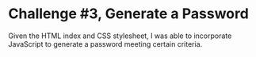 # Challenge #3, Generate a Password

Given the HTML index and CSS stylesheet, I was able to incorporate JavaScript to generate a password meeting certain criteria.